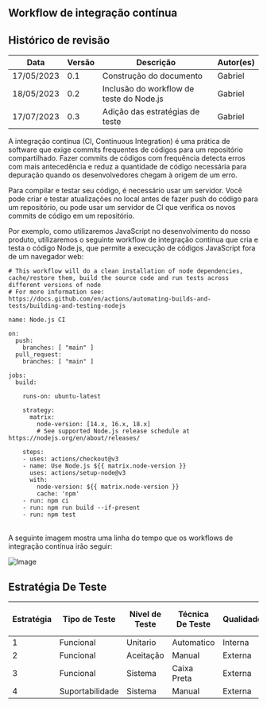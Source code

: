 ## Workflow de integração contínua

## Histórico de revisão

|Data|Versão|Descrição|Autor(es)|
|----|------|---------|---------|
|17/05/2023|0.1|Construção do documento|Gabriel|
|18/05/2023|0.2|Inclusão do workflow de teste do Node.js|Gabriel|
|17/07/2023|0.3|Adição das estratégias de teste|Gabriel|

A integração contínua (CI, Continuous Integration) é uma prática de software que exige commits frequentes de códigos para um repositório compartilhado. Fazer commits de códigos com frequência detecta erros com mais antecedência e reduz a quantidade de código necessária para depuração quando os desenvolvedores chegam à origem de um erro.

Para compilar e testar seu código, é necessário usar um servidor. Você pode criar e testar atualizações no local antes de fazer push do código para um repositório, ou pode usar um servidor de CI que verifica os novos commits de código em um repositório.

Por exemplo, como utilizaremos JavaScript no desenvolvimento do nosso produto, utilizaremos o seguinte workflow de integração contínua que cria e testa o código Node.js, que permite a execução de códigos JavaScript fora de um navegador web:

```
# This workflow will do a clean installation of node dependencies, cache/restore them, build the source code and run tests across different versions of node
# For more information see: https://docs.github.com/en/actions/automating-builds-and-tests/building-and-testing-nodejs

name: Node.js CI

on:
  push:
    branches: [ "main" ]
  pull_request:
    branches: [ "main" ]

jobs:
  build:

    runs-on: ubuntu-latest

    strategy:
      matrix:
        node-version: [14.x, 16.x, 18.x]
        # See supported Node.js release schedule at https://nodejs.org/en/about/releases/

    steps:
    - uses: actions/checkout@v3
    - name: Use Node.js ${{ matrix.node-version }}
      uses: actions/setup-node@v3
      with:
        node-version: ${{ matrix.node-version }}
        cache: 'npm'
    - run: npm ci
    - run: npm run build --if-present
    - run: npm test
```

<br>
A seguinte imagem mostra uma linha do tempo que os workflows de integração contínua irão seguir:

![Image](./images/workflow.PNG)

## Estratégia De Teste

|Estratégia|Tipo de Teste|Nivel de Teste|Técnica De Teste|Qualidade|Técnico ou Negócio|
|----------|-------------|--------------|----------------|---------|------------------|
|1|Funcional|Unitario|Automatico|Interna|Técnico|
|2|Funcional|Aceitação|Manual|Externa|Negócio|
|3|Funcional|Sistema|Caixa Preta|Externa|Técnico|
|4|Suportabilidade|Sistema|Manual|Externa|Negócio|